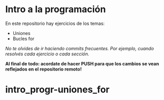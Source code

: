 # Intro a la programación

En este repositorio hay ejercicios de los temas:

-   Uniones
-   Bucles for

*No te olvides de ir haciendo commits frecuentes.
Por ejemplo, cuando resolvés cada ejercicio o cada sección.*

**Al final de todo: acordate de hacer PUSH para que los cambios se vean reflejados en el repositorio remoto!**


# intro_progr-uniones_for
